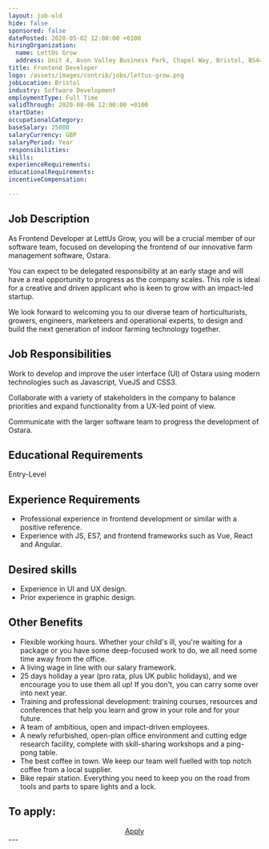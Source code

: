 ```yaml
---
layout: job-old
hide: false
sponsored: false
datePosted: 2020-05-02 12:00:00 +0100
hiringOrganization:
  name: LettUs Grow
  address: Unit 4, Avon Valley Business Park, Chapel Way, Bristol, BS44EU
title: Frontend Developer
logo: /assets/images/contrib/jobs/lettus-grow.png
jobLocation: Bristol
industry: Software Development
employmentType: Full Time
validThrough: 2020-08-06 12:00:00 +0100
startDate:
occupationalCategory:
baseSalary: 25000
salaryCurrency: GBP
salaryPeriod: Year
responsibilities:
skills:
experienceRequirements:
educationalRequirements:
incentiveCompensation:

---
```


## Job Description
As Frontend Developer at LettUs Grow, you will be a crucial member of our software team, focused on developing the frontend of our innovative farm management software, Ostara. 

You can expect to be delegated responsibility at an early stage and will have a real opportunity to progress as the company scales. This role is ideal for a creative and driven applicant who is keen to grow with an impact-led startup. 

We look forward to welcoming you to our diverse team of horticulturists, growers, engineers, marketeers and operational experts, to design and build the next generation of indoor farming technology together. 

## Job Responsibilities
Work to develop and improve the user interface (UI) of Ostara using modern technologies such as Javascript, VueJS and CSS3.

Collaborate with a variety of stakeholders in the company to balance priorities and expand functionality from a UX-led point of view.

Communicate with the larger software team to progress the development of Ostara.

## Educational Requirements
Entry-Level

## Experience Requirements
- Professional experience in frontend development or similar with a positive reference. 
- Experience with JS, ES7, and frontend frameworks such as Vue, React and Angular. 

## Desired skills
- Experience in UI and UX design.
- Prior experience in graphic design. 

## Other Benefits
- Flexible working hours. Whether your child's ill, you're waiting for a package or you have some deep-focused work to do, we all need some time away from the office. 
- A living wage in line with our salary framework. 
- 25 days holiday a year (pro rata, plus UK public holidays), and we encourage you to use them all up! If you don't, you can carry some over into next year. 
- Training and professional development: training courses, resources and conferences that help you learn and grow in your role and for your future.
- A team of ambitious, open and impact-driven employees.
- A newly refurbished, open-plan office environment and cutting edge research facility, complete with skill-sharing workshops and a ping-pong table.
- The best coffee in town. We keep our team well fuelled with top notch coffee from a local supplier.
- Bike repair station. Everything you need to keep you on the road from tools and parts to spare lights and a lock.

## To apply:

<div class="to-apply" style="text-align: center">
  <a class="btn btn--dark" style="margin: 20px" href="https://lettusgrow.bamboohr.com/jobs/view.php?id=21">
    Apply
  </a>
</div>
---
